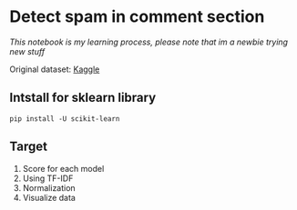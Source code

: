 # Detect spam in comment section

*This notebook is my learning process, please note that im a newbie trying new stuff*

Original dataset: [Kaggle](https://www.kaggle.com/datasets/lakshmi25npathi/images/data)

## Intstall for sklearn library
```
pip install -U scikit-learn
```
## Target
1. Score for each model
2. Using TF-IDF
3. Normalization
4. Visualize data
